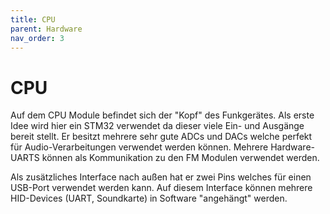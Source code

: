 ```yaml
---
title: CPU
parent: Hardware
nav_order: 3
---
```


# CPU

Auf dem CPU Module befindet sich der "Kopf" des Funkgerätes. Als erste Idee wird hier ein STM32 verwendet da dieser viele Ein- und Ausgänge bereit stellt. Er besitzt mehrere sehr gute ADCs und DACs welche perfekt für Audio-Verarbeitungen verwendet werden können. Mehrere Hardware-UARTS können als Kommunikation zu den FM Modulen verwendet werden.

Als zusätzliches Interface nach außen hat er zwei Pins welches für einen USB-Port verwendet werden kann. Auf diesem Interface können mehrere HID-Devices (UART, Soundkarte) in Software "angehängt" werden.
